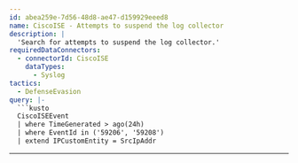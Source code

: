 ```yaml
---
id: abea259e-7d56-48d8-ae47-d159929eeed8
name: CiscoISE - Attempts to suspend the log collector
description: |
  'Search for attempts to suspend the log collector.'
requiredDataConnectors:
  - connectorId: CiscoISE
    dataTypes:
      - Syslog
tactics:
  - DefenseEvasion
query: |-
  ```kusto
  CiscoISEEvent
  | where TimeGenerated > ago(24h)
  | where EventId in ('59206', '59208')
  | extend IPCustomEntity = SrcIpAddr
  ```
---
```


